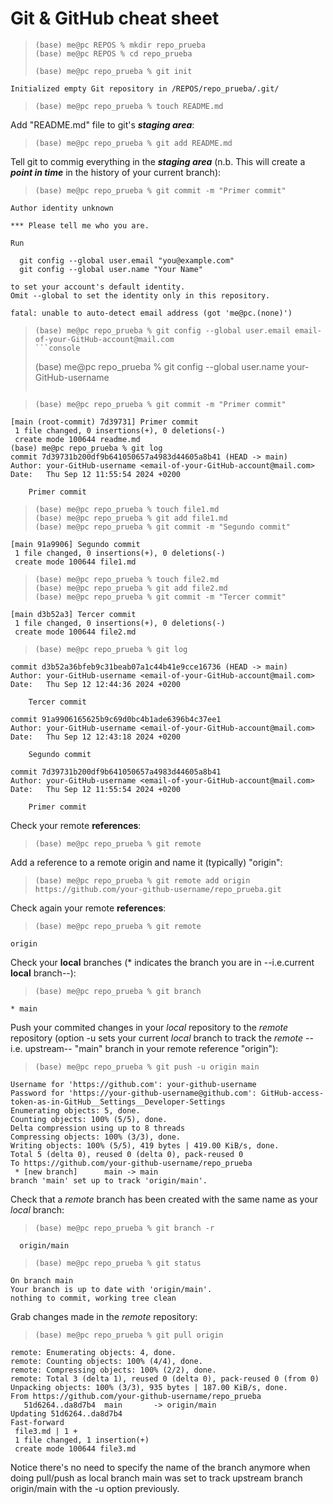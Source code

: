 # Git & GitHub cheat sheet

>```console
>(base) me@pc REPOS % mkdir repo_prueba  
>(base) me@pc REPOS % cd repo_prueba  
>```
>```console
>(base) me@pc repo_prueba % git init  
>```

```
Initialized empty Git repository in /REPOS/repo_prueba/.git/
```


>```console
>(base) me@pc repo_prueba % touch README.md
>```


Add "README.md" file to git's _**staging area**_:

>```console
>(base) me@pc repo_prueba % git add README.md
>```


Tell git to commig everything in the _**staging area**_ (n.b. This will create a _**point in time**_ in the history of your current branch):

>```console
>(base) me@pc repo_prueba % git commit -m "Primer commit"
>```
```
Author identity unknown

*** Please tell me who you are.

Run

  git config --global user.email "you@example.com"
  git config --global user.name "Your Name"

to set your account's default identity.
Omit --global to set the identity only in this repository.

fatal: unable to auto-detect email address (got 'me@pc.(none)')
```

>```console
>(base) me@pc repo_prueba % git config --global user.email email-of-your-GitHub-account@mail.com
>```console
>```
>(base) me@pc repo_prueba % git config --global user.name your-GitHub-username
>```

      
>```console
>(base) me@pc repo_prueba % git commit -m "Primer commit"     
>```
```
[main (root-commit) 7d39731] Primer commit
 1 file changed, 0 insertions(+), 0 deletions(-)
 create mode 100644 readme.md
(base) me@pc repo_prueba % git log    
commit 7d39731b200df9b641050657a4983d44605a8b41 (HEAD -> main)
Author: your-GitHub-username <email-of-your-GitHub-account@mail.com>
Date:   Thu Sep 12 11:55:54 2024 +0200

    Primer commit
```

>```console
>(base) me@pc repo_prueba % touch file1.md
>(base) me@pc repo_prueba % git add file1.md
>(base) me@pc repo_prueba % git commit -m "Segundo commit"
>```
```
[main 91a9906] Segundo commit
 1 file changed, 0 insertions(+), 0 deletions(-)
 create mode 100644 file1.md
``` 

>```console
>(base) me@pc repo_prueba % touch file2.md
>(base) me@pc repo_prueba % git add file2.md
>(base) me@pc repo_prueba % git commit -m "Tercer commit"
>```
```
[main d3b52a3] Tercer commit
 1 file changed, 0 insertions(+), 0 deletions(-)
 create mode 100644 file2.md
```


>```console
>(base) me@pc repo_prueba % git log
>```
```
commit d3b52a36bfeb9c31beab07a1c44b41e9cce16736 (HEAD -> main)
Author: your-GitHub-username <email-of-your-GitHub-account@mail.com>
Date:   Thu Sep 12 12:44:36 2024 +0200

    Tercer commit

commit 91a9906165625b9c69d0bc4b1ade6396b4c37ee1
Author: your-GitHub-username <email-of-your-GitHub-account@mail.com>
Date:   Thu Sep 12 12:43:18 2024 +0200

    Segundo commit

commit 7d39731b200df9b641050657a4983d44605a8b41
Author: your-GitHub-username <email-of-your-GitHub-account@mail.com>
Date:   Thu Sep 12 11:55:54 2024 +0200

    Primer commit
```

Check your remote **references**:

>```console
>(base) me@pc repo_prueba % git remote 
>```

Add a reference to a remote origin and name it (typically) "origin":
>```console
>(base) me@pc repo_prueba % git remote add origin https://github.com/your-github-username/repo_prueba.git
>```

Check again your remote **references**:
>```console
>(base) me@pc repo_prueba % git remote
```
origin
```

Check your **local** branches (* indicates the branch you are in --i.e.current **local** branch--):

>```console
>(base) me@pc repo_prueba % git branch
```
* main
```

Push your commited changes in your _local_ repository to the _remote_ repository (option -u sets your current _local_ branch to track the _remote_ --i.e. upstream-- "main" branch in your remote reference "origin"):

>```console
>(base) me@pc repo_prueba % git push -u origin main
>```
```
Username for 'https://github.com': your-github-username
Password for 'https://your-github-username@github.com': GitHub-access-token-as-in-GitHub__Settings__Developer-Settings
Enumerating objects: 5, done.
Counting objects: 100% (5/5), done.
Delta compression using up to 8 threads
Compressing objects: 100% (3/3), done.
Writing objects: 100% (5/5), 419 bytes | 419.00 KiB/s, done.
Total 5 (delta 0), reused 0 (delta 0), pack-reused 0
To https://github.com/your-github-username/repo_prueba
 * [new branch]      main -> main
branch 'main' set up to track 'origin/main'.
```


Check that a _remote_ branch has been created with the same name as your _local_ branch:

>```console
>(base) me@pc repo_prueba % git branch -r
>```
```
  origin/main
```


>```console
>(base) me@pc repo_prueba % git status
>```
```
On branch main
Your branch is up to date with 'origin/main'.
nothing to commit, working tree clean
```

Grab changes made in the _remote_ repository:

>```console
>(base) me@pc repo_prueba % git pull origin
>```
```
remote: Enumerating objects: 4, done.
remote: Counting objects: 100% (4/4), done.
remote: Compressing objects: 100% (2/2), done.
remote: Total 3 (delta 1), reused 0 (delta 0), pack-reused 0 (from 0)
Unpacking objects: 100% (3/3), 935 bytes | 187.00 KiB/s, done.
From https://github.com/your-github-username/repo_prueba
   51d6264..da8d7b4  main       -> origin/main
Updating 51d6264..da8d7b4
Fast-forward
 file3.md | 1 +
 1 file changed, 1 insertion(+)
 create mode 100644 file3.md
```

Notice there's no need to specify the name of the branch anymore when doing pull/push as local branch main was set to track upstream branch origin/main with the -u option previously.


